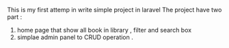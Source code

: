 This is my first attemp in write simple project in laravel 
The project have two part :
1. home page that show all book in library , filter and search box
2. simplae admin panel to CRUD operation .
